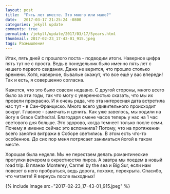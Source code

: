```yaml
---
layout: post
title:  "Пять лет вместе. Это много или мало?"
date:   2017-03-17 21:25:24 -0800
categories: jekyll update
comments: true
permalink: /jekyll/update/2017/03/17/5years.html
thumbnail: 2017-02-23_17-43-01_915.jpeg
tags: Размышления
---
```


Итак, пять дней с прошлого поста - подводим итоги. Наверное цифра пять тут не с проста. Ведь в понедельник было именно пять лет с нашего первого свидания. Даже не верится, что прошло столько времени. Хотя, наверное, бывалые скажут, что все ещё у вас впереди! Так и есть, я совершенно согласна.
<!--separate-->
Кажется, что это было совсем недавно. С другой стороны, много всего было за эти годы, так что могу с уверенностью сказать, что мы их провели прекрасно. И я очень рада, что эта интересная дата встретила нас тут - в Сан-Франциско. Много всего удивительного происходит вокруг. Главное - замечать и ценить.
Как уже завелось, мы ходили на йогу в Grace Cathedral. Благодаря смене часов теперь у нас на 1 час светового дня больше. Это здорово, когда темнеет только после семи. Почему я именно сейчас это вспомнила? Потому, что на протяжении всего занятия витражи в Соборе светились. В этом есть что-то особенное. До сих пор меня потрясает заниматься йогой в таком месте.

Хорошая была неделя. Мы не перестаем делать романтические прогулки вечером в окрестностях пирса. А завтра мы поедем в новый road trip. В планах Monterey, Carmel by the sea и Big Sur, если нам повезет в него пробраться, ведь дорога, похоже, перекрыта.
Спасибо, что читаете! Я вернусь после выходных!

{% include image src="2017-02-23_17-43-01_915.jpeg" %}